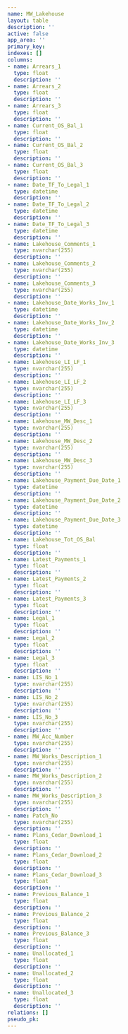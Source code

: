 ```yaml
---
name: MW_Lakehouse
layout: table
description: ''
active: false
app_area: ''
primary_key: 
indexes: []
columns:
- name: Arrears_1
  type: float
  description: ''
- name: Arrears_2
  type: float
  description: ''
- name: Arrears_3
  type: float
  description: ''
- name: Current_OS_Bal_1
  type: float
  description: ''
- name: Current_OS_Bal_2
  type: float
  description: ''
- name: Current_OS_Bal_3
  type: float
  description: ''
- name: Date_TF_To_Legal_1
  type: datetime
  description: ''
- name: Date_TF_To_Legal_2
  type: datetime
  description: ''
- name: Date_TF_To_Legal_3
  type: datetime
  description: ''
- name: Lakehouse_Comments_1
  type: nvarchar(255)
  description: ''
- name: Lakehouse_Comments_2
  type: nvarchar(255)
  description: ''
- name: Lakehouse_Comments_3
  type: nvarchar(255)
  description: ''
- name: Lakehouse_Date_Works_Inv_1
  type: datetime
  description: ''
- name: Lakehouse_Date_Works_Inv_2
  type: datetime
  description: ''
- name: Lakehouse_Date_Works_Inv_3
  type: datetime
  description: ''
- name: Lakehouse_LI_LF_1
  type: nvarchar(255)
  description: ''
- name: Lakehouse_LI_LF_2
  type: nvarchar(255)
  description: ''
- name: Lakehouse_LI_LF_3
  type: nvarchar(255)
  description: ''
- name: Lakehouse_MW_Desc_1
  type: nvarchar(255)
  description: ''
- name: Lakehouse_MW_Desc_2
  type: nvarchar(255)
  description: ''
- name: Lakehouse_MW_Desc_3
  type: nvarchar(255)
  description: ''
- name: Lakehouse_Payment_Due_Date_1
  type: datetime
  description: ''
- name: Lakehouse_Payment_Due_Date_2
  type: datetime
  description: ''
- name: Lakehouse_Payment_Due_Date_3
  type: datetime
  description: ''
- name: Lakehouse_Tot_OS_Bal
  type: float
  description: ''
- name: Latest_Payments_1
  type: float
  description: ''
- name: Latest_Payments_2
  type: float
  description: ''
- name: Latest_Payments_3
  type: float
  description: ''
- name: Legal_1
  type: float
  description: ''
- name: Legal_2
  type: float
  description: ''
- name: Legal_3
  type: float
  description: ''
- name: LIS_No_1
  type: nvarchar(255)
  description: ''
- name: LIS_No_2
  type: nvarchar(255)
  description: ''
- name: LIS_No_3
  type: nvarchar(255)
  description: ''
- name: MW_Acc_Number
  type: nvarchar(255)
  description: ''
- name: MW_Works_Description_1
  type: nvarchar(255)
  description: ''
- name: MW_Works_Description_2
  type: nvarchar(255)
  description: ''
- name: MW_Works_Description_3
  type: nvarchar(255)
  description: ''
- name: Patch_No
  type: nvarchar(255)
  description: ''
- name: Plans_Cedar_Download_1
  type: float
  description: ''
- name: Plans_Cedar_Download_2
  type: float
  description: ''
- name: Plans_Cedar_Download_3
  type: float
  description: ''
- name: Previous_Balance_1
  type: float
  description: ''
- name: Previous_Balance_2
  type: float
  description: ''
- name: Previous_Balance_3
  type: float
  description: ''
- name: Unallocated_1
  type: float
  description: ''
- name: Unallocated_2
  type: float
  description: ''
- name: Unallocated_3
  type: float
  description: ''
relations: []
pseudo_pk: 
---
```


